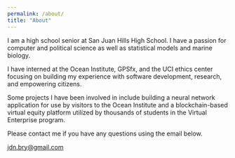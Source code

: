 ```yaml
---
permalink: /about/
title: "About"
---
```


I am a high school senior at San Juan Hills High School.  I have a passion for computer and political science as well as statistical models and marine biology.

I have interned at the Ocean Institute, GPSfx, and the UCI ethics center focusing on building my experience with software development, research, and empowering citizens.  

Some projects I have been involved in include building a neural network application for use by visitors to the Ocean Institute and a blockchain-based virtual equity platform utilized by thousands of students in the Virtual Enterprise program.

Please contact me if you have any questions using the email below.

jdn.bry@gmail.com

